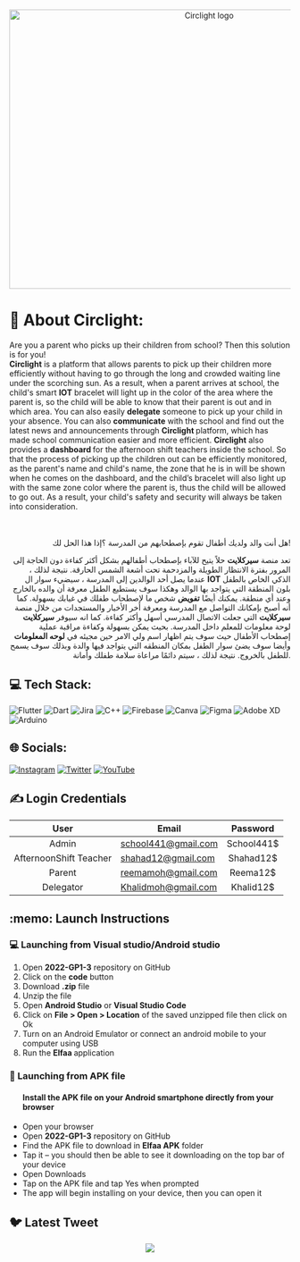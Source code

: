 #
<p align="center">
   <img src="https://github.com/LamaAlmajhad/test/assets/98522894/8c35fc7f-1835-4dae-815d-ca6c7678eaac" alt="Circlight logo" height="500" width="700">
</p>


# 💫 About Circlight:
Are you a parent who picks up their children from school? Then this solution is for you! <br>
<strong>Circlight</strong> is a platform that allows parents to pick up their children more efficiently without having to go through the long and crowded waiting line under the scorching sun. As a result, when a parent arrives at school, the child's smart <strong>IOT</strong> bracelet will light up in the color of the area where the parent is, so the child will be able to know that their parent is out and in which area. You can also easily <strong>delegate</strong> someone to pick up your child in your absence. You can also <strong>communicate</strong> with the school and find out the latest news and announcements through <strong> Circlight </strong> platform, which has made school communication easier and more efficient. <strong>Circlight</strong> also provides a <strong>dashboard </strong> for the afternoon shift teachers inside the school. So that the process of picking up the children out can be efficiently monitored, as the parent's name and child's name, the zone that he is in will be shown when he comes on the dashboard, and the child’s bracelet will also light up with the same zone color where the parent is, thus the child will be allowed to go out. As a result, your child's safety and security will always be taken into consideration.<br><br>
<br> 
<div align="right">
هل أنت والد ولديك أطفال تقوم بإصطحابهم من المدرسة ؟إذا هذا الحل لك! 

تعد منصة  <strong> سيركلايت</strong>  حلاً يتيح للآباء بإصطحاب أطفالهم بشكل أكثر كفاءة دون الحاجة إلى المرور بفترة الانتظار الطويلة والمزدحمة تحت أشعة الشمس الحارقة. نتيجة لذلك ، عندما يصل أحد الوالدين إلى المدرسة ، سيضيء سوار ال   <strong>IOT</strong> الذكي الخاص بالطفل بلون المنطقة التي يتواجد بها الوالد وهكذا سوف يستطيع الطفل معرفة أن والده بالخارج وعند أي منطقة. يمكنك أيضًا <strong> تفويض</strong> شخص ما لإصطحاب طفلك في غيابك بسهولة. كما أنه أصبح بإمكانك التواصل مع المدرسة ومعرفة أخر الأخبار والمستجدات من خلال منصة  <strong> سيركلايت</strong> التي جعلت الاتصال المدرسي أسهل وأكثر كفاءة. كما انه سيوفر  <strong> سيركلايت</strong> لوحة معلومات للمعلم داخل المدرسة. بحيث يمكن بسهولة وكفاءة مراقبة عملية إصطحاب الأطفال حيث سوف يتم اظهار اسم ولي الامر حين مجيئه في <strong> لوحه المعلومات </strong> وأيضا سوف يضئ سوار الطفل بمكان المنطقه التي يتواجد فيها والدة وبذلك سوف يسمح للطفل بالخروج. نتيجة لذلك ، سيتم دائمًا مراعاة سلامة طفلك وأمانة.
</div>

## 💻 Tech Stack:
![Flutter](https://img.shields.io/badge/Flutter-%2302569B.svg?style=for-the-badge&logo=Flutter&logoColor=white) ![Dart](https://img.shields.io/badge/dart-%230175C2.svg?style=for-the-badge&logo=dart&logoColor=white) ![Jira](https://img.shields.io/badge/jira-%230A0FFF.svg?style=for-the-badge&logo=jira&logoColor=white) ![C++](https://img.shields.io/badge/c++-%2300599C.svg?style=for-the-badge&logo=c%2B%2B&logoColor=white) ![Firebase](https://img.shields.io/badge/firebase-%23039BE5.svg?style=for-the-badge&logo=firebase) ![Canva](https://img.shields.io/badge/Canva-%2300C4CC.svg?style=for-the-badge&logo=Canva&logoColor=white) 	![Figma](https://img.shields.io/badge/figma-%23F24E1E.svg?style=for-the-badge&logo=figma&logoColor=white) ![Adobe XD](https://img.shields.io/badge/Adobe%20XD-470137?style=for-the-badge&logo=Adobe%20XD&logoColor=#FF61F6) ![Arduino](https://img.shields.io/badge/-Arduino-00979D?style=for-the-badge&logo=Arduino&logoColor=white)

## 🌐 Socials:
[![Instagram](https://img.shields.io/badge/Instagram-%23E4405F.svg?logo=Instagram&logoColor=white)](https://www.instagram.com/circlight.app/) [![Twitter](https://img.shields.io/badge/Twitter-%231DA1F2.svg?logo=Twitter&logoColor=white)](https://twitter.com/circlight) [![YouTube](https://img.shields.io/badge/YouTube-%23FF0000.svg?logo=YouTube&logoColor=white)](https://www.youtube.com/channel/UCiPRqAgLB43SYbf_o84wXvQ) 



## ✍️ Login Credentials

<div align="center">

User|Email|Password 
:-:|---|:-:
Admin|school441@gmail.com|School441$
AfternoonShift Teacher|shahad12@gmail.com|Shahad12$
Parent|reemamoh@gmail.com|Reema12$
Delegator|Khalidmoh@gmail.com|Khalid12$
</div>


<h2>:memo: Launch Instructions</h2>
<h3>💻 Launching from Visual studio/Android studio</h3>
<ol>
<li> Open <strong>2022-GP1-3</strong> repository on GitHub</li>
<li> Click on the <strong> code</strong> button</li>
<li> Download <strong>.zip</strong> file</li>
<li> Unzip the file </li>
<li> Open <strong> Android Studio</strong> or <strong> Visual Studio Code</strong>  </li>
<li> Click on <strong> File > Open > Location</strong> of the saved unzipped file then click on Ok</li>
<li> Turn on an Android Emulator or connect an android mobile to your computer using USB </li>
<li> Run the <strong>Elfaa </strong> application </li>
</ol>
<h3>📲 Launching from APK file</h3>
<ul>
<h4>Install the APK file on your Android smartphone directly from your browser</h4>
<li> Open your browser</li> 
<li> Open <strong>2022-GP1-3</strong> repository on GitHub</li>
<li> Find the APK file to download in <strong>Elfaa APK</strong> folder</li> 
<li> Tap it – you should then be able to see it downloading on the top bar of your device</li>
<li> Open Downloads</li> 
<li> Tap on the APK file and tap Yes when prompted</li> 
<li> The app will begin installing on your device, then you can open it </li> 
</ul>

## 🐦 Latest Tweet

<div align="center">
   
[![](https://gtce.itsvg.in/api?username=circlight)](https://github.com/VishwaGauravIn/github-twitter-card-embed)
   
</div>



